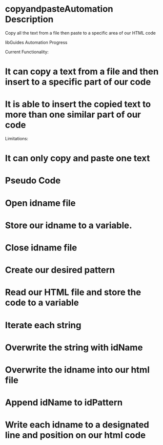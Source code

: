 # copyandpasteAutomation Description
Copy all the text from a file then paste to a specific area of our HTML code


libGuides Automation Progress

Current Functionality:

# It can copy a text from a file and then insert to a specific part of our code
# It is able to insert the copied text to more than one similar part of our code


Limitations:

# It can only copy and paste one text


# Pseudo Code

# Open idname file

# Store our idname to a variable.

# Close idname file

# Create our desired pattern

# Read our HTML file and store the code to a variable

# Iterate each string

# Overwrite the string with idName

# Overwrite the idname into our html file

# Append idName to idPattern

# Write each idname to a designated line and position on our html code


